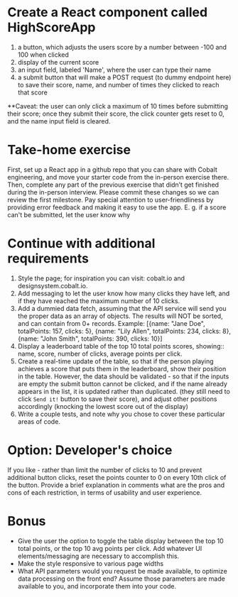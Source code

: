 # Create a React component called HighScoreApp

1. a button, which adjusts the users score by a number between -100 and 100 when clicked
2. display of the current score
3. an input field, labeled 'Name', where the user can type their name
4. a submit button that will make a POST request (to dummy endpoint here) to save their score, name, and number of times they clicked to reach that score

**Caveat: the user can only click a maximum of 10 times before submitting their score; once they submit their score, the click counter gets reset to 0, and the name input field is cleared.

# Take-home exercise

First, set up a React app in a github repo that you can share with Cobalt engineering, and move your starter code from the in-person exercise there.
Then, complete any part of the previous exercise that didn’t get finished during the in-person interview. Please commit these changes so we can review the first milestone.
Pay special attention to user-friendliness by providing error feedback and making it easy to use the app. E. g. if a score can't be submitted, let the user know why

# Continue with additional requirements

1. Style the page; for inspiration you can visit: cobalt.io and designsystem.cobalt.io. 
2. Add messaging to let the user know how many clicks they have left, and if they have reached the maximum number of 10 clicks.
3. Add a dummied data fetch, assuming that the API service will send you the proper data as an array of objects.  The results will NOT be sorted, and can contain from 0+ records.
Example:
[{name: "Jane Doe", totalPoints: 157, clicks: 5},
{name: "Lily Allen", totalPoints: 234, clicks: 8},
{name: "John Smith", totalPoints: 390, clicks: 10}]
4.  Display a leaderboard table of the top 10 total points scores, showing:: name, score, number of clicks, average points per click.
5. Create a real-time update of the table, so that if the person playing achieves a score that puts them in the leaderboard, show their position in the table.  However, the data should be validated - so that if the inputs are empty the submit button cannot be clicked, and if the name already appears in the list, it is updated rather than duplicated. (they still need to click `Send it!` button to save their score), and adjust other positions accordingly (knocking the lowest score out of the display)
6. Write a couple tests, and note why you chose to cover these particular areas of code. 

# Option: Developer's choice 

If you like - rather than limit the number of clicks to 10 and prevent additional button clicks, reset the points counter to 0 on every 10th click of the button. Provide a brief explanation in comments what are the pros and cons of each restriction, in terms of usability and user experience.

# Bonus
- Give the user the option to toggle the table display between the top 10 total points, or the top 10 avg points per click. Add whatever UI elements/messaging are necessary to accomplish this.
- Make the style responsive to various page widths
- What API parameters would you request be made available, to optimize data processing on the front end?  Assume those parameters are made available to you, and incorporate them into your code. 
